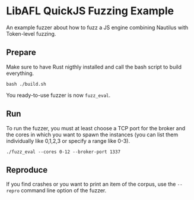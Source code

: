 # LibAFL QuickJS Fuzzing Example

An example fuzzer about how to fuzz a JS engine combining Nautilus with Token-level fuzzing.

## Prepare

Make sure to have Rust nigthly installed and call the bash script to build everything.

```
bash ./build.sh
```

You ready-to-use fuzzer is now `fuzz_eval`.

## Run

To run the fuzzer, you must at least choose a TCP port for the broker and the cores in which you want to spawn the instances (you can list them individually like 0,1,2,3 or specify a range like 0-3).

```
./fuzz_eval --cores 0-12 --broker-port 1337
```

## Reproduce

If you find crashes or you want to print an item of the corpus, use the `--repro` command line option of the fuzzer.


